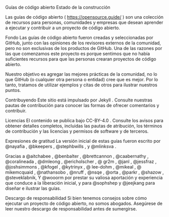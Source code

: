 Guías de código abierto
Estado de la construcción

Las guías de código abierto ( https://opensource.guide/ ) son una colección de recursos para personas, comunidades y empresas que desean aprender a ejecutar y contribuir a un proyecto de código abierto.

Fondo
Las guías de código abierto fueron creadas y seleccionadas por GitHub, junto con las opiniones de los revisores externos de la comunidad, pero no son exclusivas de los productos de GitHub. Una de las razones por las que comenzamos este proyecto es porque sentimos que no había suficientes recursos para que las personas crearan proyectos de código abierto.

Nuestro objetivo es agregar las mejores prácticas de la comunidad, no lo que GitHub (o cualquier otra persona o entidad) cree que es mejor. Por lo tanto, tratamos de utilizar ejemplos y citas de otros para ilustrar nuestros puntos.

Contribuyendo
Este sitio está impulsado por Jekyll . Consulte nuestras pautas de contribución para conocer las formas de ofrecer comentarios y contribuir.

Licencias
El contenido se publica bajo CC-BY-4.0 . Consulte los avisos para obtener detalles completos, incluidas las pautas de atribución, los términos de contribución y las licencias y permisos de software y de terceros.

Expresiones de gratitud
La versión inicial de estas guías fueron escrito por @nayafia , @bkeepers , @stephbwills , y @mlinksva .

Gracias a @aitchabee , @benbalter , @brettcannon , @caabernathy , @coralineada , @dmleong , @ericholscher , @ gr2m , @janl , @jessfraz , @joshsimmons , @kfogel , @kytrinyx , @ lee-dohm , @mikeal , @ mikemcquaid , @nathansobo , @nruff , @nsqe , @orta , @parkr , @shazow , @steveklabnik, Y @wooorm por prestar su valiosa aportación y experiencia que conduce a la liberación inicial, y para @sophshep y @jeejkang para diseñar e ilustrar las guías.

Descargo de responsabilidad
Si bien tenemos consejos sobre cómo ejecutar un proyecto de código abierto, no somos abogados. Asegúrese de leer nuestro descargo de responsabilidad antes de sumergirse.
